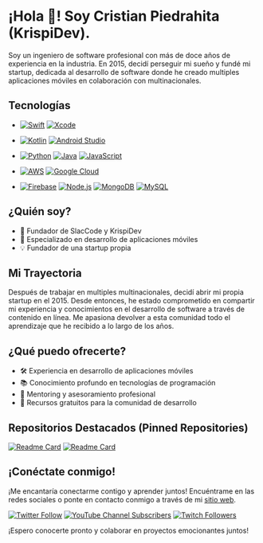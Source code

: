 # ¡Hola  👋! Soy Cristian Piedrahita (KrispiDev).

Soy un ingeniero de software profesional con más de doce años de experiencia en la industria. En 2015, decidí perseguir mi sueño y fundé mi startup, dedicada al desarrollo de software donde he creado multiples aplicaciones móviles en colaboración con multinacionales.

## Tecnologías

- [![Swift](https://img.shields.io/badge/-Swift-orange?style=flat-square&logo=swift&logoColor=white)](https://developer.apple.com/swift/)
  [![Xcode](https://img.shields.io/badge/-Xcode-blue?style=flat-square&logo=xcode&logoColor=white)](https://developer.apple.com/xcode/)

- [![Kotlin](https://img.shields.io/badge/-Kotlin-blueviolet?style=flat-square&logo=kotlin&logoColor=white)](https://developer.android.com/kotlin)
  [![Android Studio](https://img.shields.io/badge/-Android_Studio-green?style=flat-square&logo=android-studio&logoColor=white)](https://developer.android.com/studio)

- [![Python](https://img.shields.io/badge/-Python-yellow?style=flat-square&logo=python&logoColor=white)](https://www.python.org/)
  [![Java](https://img.shields.io/badge/-Java-red?style=flat-square&logo=java&logoColor=white)](https://www.java.com/)
  [![JavaScript](https://img.shields.io/badge/-JavaScript-yellow?style=flat-square&logo=javascript&logoColor=white)](https://developer.mozilla.org/en-US/docs/Web/JavaScript)

- [![AWS](https://img.shields.io/badge/-AWS-orange?style=flat-square&logo=amazon-aws&logoColor=white)](https://aws.amazon.com/)
  [![Google Cloud](https://img.shields.io/badge/-Google_Cloud-blue?style=flat-square&logo=google-cloud&logoColor=white)](https://cloud.google.com/)

- [![Firebase](https://img.shields.io/badge/-Firebase-yellow?style=flat-square&logo=firebase&logoColor=white)](https://firebase.google.com/)
  [![Node.js](https://img.shields.io/badge/-Node.js-green?style=flat-square&logo=node.js&logoColor=white)](https://nodejs.org/)
  [![MongoDB](https://img.shields.io/badge/-MongoDB-green?style=flat-square&logo=mongodb&logoColor=white)](https://www.mongodb.com/)
  [![MySQL](https://img.shields.io/badge/-MySQL-blue?style=flat-square&logo=mysql&logoColor=white)](https://www.mysql.com/)

## ¿Quién soy?

- 🚀 Fundador de SlacCode y KrispiDev
- 📱 Especializado en desarrollo de aplicaciones móviles
- 💡 Fundador de una startup propia

## Mi Trayectoria

Después de trabajar en multiples multinacionales, decidí abrir mi propia startup en el 2015. Desde entonces, he estado comprometido en compartir mi experiencia y conocimientos en el desarrollo de software a través de contenido en línea. Me apasiona devolver a esta comunidad todo el aprendizaje que he recibido a lo largo de los años.

## ¿Qué puedo ofrecerte?

- 🛠️ Experiencia en desarrollo de aplicaciones móviles
- 📚 Conocimiento profundo en tecnologías de programación
- 💬 Mentoring y asesoramiento profesional
- 🌱 Recursos gratuitos para la comunidad de desarrollo

## Repositorios Destacados (Pinned Repositories)

[![Readme Card](https://github-readme-stats.vercel.app/api/pin/?username=your-username&repo=repo-name-1)](https://github.com/your-username/repo-name-1)
[![Readme Card](https://github-readme-stats.vercel.app/api/pin/?username=your-username&repo=repo-name-2)](https://github.com/your-username/repo-name-2)


## ¡Conéctate conmigo!

¡Me encantaría conectarme contigo y aprender juntos! Encuéntrame en las redes sociales o ponte en contacto conmigo a través de mi [sitio web](https://tu-sitio-web.com).

[![Twitter Follow](https://img.shields.io/twitter/follow/tu-usuario-de-twitter?style=social)](https://twitter.com/tu-usuario-de-twitter)
[![YouTube Channel Subscribers](https://img.shields.io/youtube/channel/subscribers/UCt4oexCp8X4tG97rSQ5jPlw?label=Suscr%C3%ADbete%20a%20mi%20canal%20de%20YouTube&style=social)](https://www.youtube.com/your-channel)
[![Twitch Followers](https://img.shields.io/twitch/followers/tu-usuario-de-twitch?label=S%C3%ADgueme%20en%20Twitch&style=social)](https://www.twitch.tv/tu-usuario-de-twitch)

¡Espero conocerte pronto y colaborar en proyectos emocionantes juntos!


